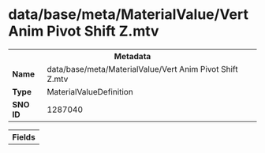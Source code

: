 <h1>data/base/meta/MaterialValue/Vert Anim Pivot Shift Z.mtv</h1><table><tr><th colspan="100%">Metadata</th></tr><tr><td><b>Name</b></td><td>data/base/meta/MaterialValue/Vert Anim Pivot Shift Z.mtv</td></tr><tr><td><b>Type</b></td><td>MaterialValueDefinition</td></tr><tr><td><b>SNO ID</b></td><td>1287040</td></tr></table>

<table><tr><th colspan="100%">Fields</th></tr></table>

